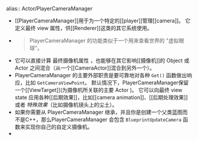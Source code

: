 alias:: Actor/PlayerCameraManager

- [[PlayerCameraManager]]用于为一个特定的[[player]]管理[[camera]]。
  它定义最终 view 属性，供[[Renderer]]这类的其它系统使用。
- >PlayerCameraManager 的功能类似于一个用来查看世界的 "虚拟眼球"。
- 它可以直接计算 最终摄像机属性 ，也能够在其它影响[[摄像机]]的 Object 或 Actor 之间混合（从一个[[CameraActor]]混合到另外一个）。
- PlayerCameraManager 的主要外部职责是要可靠地对各种 `Get()` 函数做出响应，比如 `GetCameraViewPoint`。
  默认情况下，PlayerCameraManager保留一个[[ViewTarget]](为摄像机所关联的主要 Actor )。
  它可以向最终 view state 应用各种[[后期效果]]，比如[[camera animation]]、[[后期处理效果]]或者 *特殊效果*（比如摄像机镜头上的尘土）。
- 如果你需要从 PlayerCameraManager 继承，并且你是创建一个父类蓝图而不是C++，那么PlayerCameraManager 会包含 `BlueprintUpdateCamera` 函数来实现你自己的自定义摄像机。
-